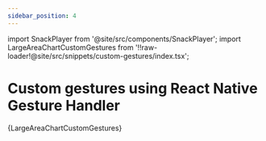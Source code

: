 ```yaml
---
sidebar_position: 4
---
```


import SnackPlayer from '@site/src/components/SnackPlayer';
import LargeAreaChartCustomGestures from '!!raw-loader!@site/src/snippets/custom-gestures/index.tsx';

# Custom gestures using React Native Gesture Handler

<SnackPlayer name="Large Area Chart with custom gestures">{LargeAreaChartCustomGestures}</SnackPlayer>
